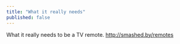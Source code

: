 ```yaml
---
title: "What it really needs"
published: false
---
```

What it really needs to be a TV remote. http://smashed.by/remotes

